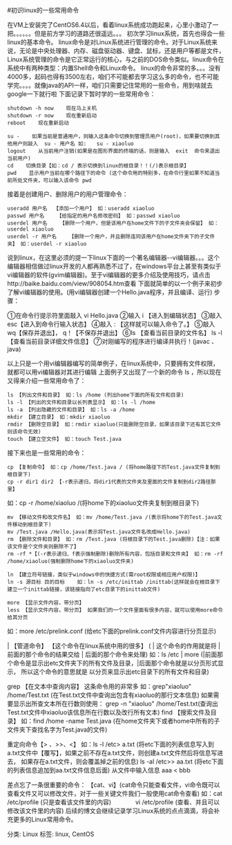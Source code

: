 #初识linux的一些常用命令

在VM上安装完了CentOS6.4以后，看着linux系统成功跑起来，心里小激动了一把。。。。。。但是前方学习的道路还很遥远。。。
初次学习linux系统，首先也得会一些linux的基本命令。
linux命令是对Linux系统进行管理的命令。对于Linux系统来说，无论是中央处理器、内存、磁盘驱动器、键盘、鼠标，还是用户等都是文件，Linux系统管理的命令是它正常运行的核心，与之前的DOS命令类似。linux命令在系统中有两种类型：内置Shell命令和Linux命令。
linux的命令非常的多。。。没有4000多，起码也得有3500左右，咱们不可能都去学习这么多的命令，也不可能学完。。。。就像java的API一样，咱们只需要记住常用的一些命令，用到啥就去google一下就行啦
下面记录下暂时学的一些常用命令：
```shell
shutdown -h now    现在马上关机
shutdown -r now    现在重新启动
reboot    现在重新启动

su -    如果当前是普通用户，则输入这条命令切换到管理员用户(root)，如果要切换到其他用户则敲入  su - 用户名 如:　　su - xiaoluo
logout    从当前用户注销(如果是在图形界面的终端的话，则是输入  exit  命令来退出当前用户)
cd    切换目录【如：cd / 表示切换到linux的根目录！！(/)表示根目录】
pwd    显示用户当前在哪个路径下的命令 (这个命令用的特别多，在命令行里如果不知道当前所处文件夹，可以输入该命令 pwd
```
接着是创建用户、删除用户的用户管理命令：
```shell
useradd 用户名  【添加一个用户】 如：useradd xiaoluo
passwd 用户名    【给指定的用户名修改密码】 如：passwd xiaoluo
userdel 用户名    【删除一个用户，但是该用户在home文件下的子文件夹会保留】 如：userdel xiaoluo
userdel -r 用户名    【删除一个用户，并且删除连同该用户在home文件夹下的子文件夹】 如：userdel -r xiaoluo
```
说到linux，在这里必须的提一下linux下面的一个著名编辑器--vi编辑器。。。这个编辑器相信做过linux开发的人都再熟悉不过了，在windows平台上甚至有类似于vi编辑器的软件(gvim编辑器)。至于vi编辑器的更多介绍及使用技巧，请点击http://baike.baidu.com/view/908054.htm查看
下面就简单的以一个例子来初步了解vi编辑器的使用。(用vi编辑器创建一个Hello.java程序，并且编译、运行)
步骤：

①在命令行提示符里面敲入    vi Hello.java
②输入    i 【进入到编辑状态】
③敲入     esc【进入到命令行输入状态】
④敲入     : 【这样就可以输入命令了。】
⑤敲入   wq【保存并退出】， q！【不保存并退出】
⑥ls    【查看当前目录的文件名】  ls -l 【查看当前目录详细文件信息】
⑦对刚编写的程序进行编译并执行！(javac 、java)

以上只是一个用vi编辑器编写的简单例子，在linux系统中，只要拥有文件权限，就都可以用vi编辑器对其进行编辑
上面例子又出现了一个新的命令 ls ，所以现在又得来介绍一些常用命令了：
```shell
ls 【列出文件和目录】 如：ls /home (列出home下面的所有文件和目录)
ls -l 【列出的文件和目录以长列表显示】 如：ls -l /home
ls -a 【列出隐藏的文件和目录】 如：ls -a /home
mkdir 【建立目录】 如：mkdir xiaoluo
rmdir 【删除空目录】 如：rmdir xiaoluo(只能删除空目录，如果该目录下还有其它文件则该命令无效)
touch 【建立空文件】 如：touch Test.java
```
接下来也是一些常用的命令：
```shell
cp 【复制命令】 如：cp /home/Test.java / (将home路径下的Test.java文件复制到根目录下)
cp -r dir1 dir2 【-r表示递归，将dir1代表的文件夹及里面的文件复制到dir2路径那里】 
```
如：cp -r /home/xiaoluo /(将home下的xiaoluo文件夹复制到根目录下)
```shell
mv 【移动文件和改文件名】 如：mv /home/Test.java /(表示将home下的Test.java文件移动到根目录下) 
mv /Test.java /Hello.java(表示将Test.java文件名改成Hello.java)
rm 【删除文件和目录】 如：rm /Test.java (将根目录下的Test.java删除)【注：如果该文件是个文件夹则删除不了】
rm -rf *【(-r表示递归、f表示强制删除)删除所有内容，包括目录和文件夹】 如：rm -rf /home/xiaoluo(强制删除home下的xiaoluo文件夹)

ln 【建立符号链接，类似于windows中的快捷方式(需root权限或相应用户权限)】
ln -s 源目标 目的目标    如：ln -s /etc/inittab /inittab(这样就会在根目录下建立一个inittab链接，该链接指向了etc目录下的inittab文件)

more 【显示文件内容，带分页】
less 【显示文件内容，带分页】 如果我们的一个文件里面有很多内容，就可以使用more命令给其分页 
```
如：more /etc/prelink.conf (给etc下面的prelink.conf文件内容进行分页显示)

| 【管道命令】 【这个命令在linux系统中用的很多】 ( | 这个命令的作用就是将 | 前面的那个命令的结果交给 | 后面的那个命令来处理)
如：ls /etc | more (|前面那个命令是显示出etc文件夹下的所有文件及目录，|后面那个命令就是以分页形式显示，
所以这个命令的意思就是 以分页来显示出etc目录下的所有文件和目录)

grep 【在文本中查询内容】 这条命令用的非常多 如：grep"xiaoluo" /home/Test.txt (在Test.txt文件中查询出包含有xiaoluo的那行文本信息)
 如果需要显示出所查文本所在行数则使用： grep -n "xiaoluo" /home/Test.txt(查询出Test.txt文件中xiaoluo该信息所在行数以及改行所有文本)
find 【搜索文件及目录】 如：find /home -name Test.java (在home文件夹下或者home中所有的子文件夹下查找名字为Test.java的文件)

重定向命令【> 、>>、<】
如：ls -l /etc> a.txt (将etc下面的列表信息写入到a.txt文件中【覆写】，如果之前不存在a.txt文件，则创建a.txt文件然后将信息写进去，
如果存在a.txt文件，则会覆盖掉之前的信息)
ls -al /etc>> aa.txt (将etc下面的列表信息追加到aa.txt文件信息后面)
从文件中输入信息 aaa < bbb

差点忘了一条很重要的命令：
【cat、vi】(cat命令只能查看文件，vi命令既可以查看文件又可以修改文件，对于一些关键文件我们一般使用cat命令查看)
如：cat /etc/profile (只是查看该文件里的内容)　　　　vi /etc/profile (查看、并且可以修改该文件里的内容)
后续的博文会继续记录学习Linux系统的点点滴滴，将会补充更多的Linux常用命令。
 
 
分类: Linux
标签: linux, CentOS
